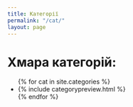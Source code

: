 ```yaml
---
title: Категорії
permalink: "/cat/"
layout: page
---
```


<div class="categories">
	<h1>Хмара категорій:</h1>
	<ul>		
		{% for cat in site.categories %}
			<li>
				{% include categorypreview.html %}
			</li>
		{% endfor %}		
	</ul>
</div>
